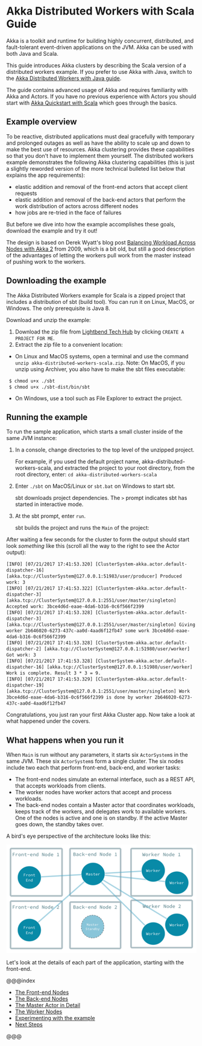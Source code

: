 # Akka Distributed Workers with Scala Guide
 
Akka is a toolkit and runtime for building highly concurrent, distributed, and fault-tolerant event-driven applications on the JVM. Akka can be used with both Java and Scala.

This guide introduces Akka clusters by describing the Scala version of a distributed workers example. If you prefer to use Akka with Java, switch to the [Akka Distributed Workers with Java guide](http://developer.lightbend.com/guides/akka-quickstart-java/).

The guide contains advanced usage of Akka and requires familiarity with Akka and Actors. If you have no previous experience with Actors you should start with [Akka Quickstart with Scala](http://developer.lightbend.com/guides/akka-quickstart-scala/) which goes through the basics.

## Example overview

To be reactive, distributed applications must deal gracefully with temporary and prolonged outages as well as have the ability to scale up and down to make the best use of resources. Akka clustering provides these capabilities so that you don't have to implement them yourself. The distributed workers example demonstrates the following Akka clustering capabilities (this is just a slightly reworded version of the more technical bulleted list below that explains the app requirements):

 * elastic addition and removal of the front-end actors that accept client requests
 * elastic addition and removal of the back-end actors that perform the work distribution of actors across different nodes
 * how jobs are re-tried in the face of failures

But before we dive into how the example accomplishes these goals, download the example and try it out!

The design is based on Derek Wyatt's blog post [Balancing Workload Across Nodes with Akka 2](http://letitcrash.com/post/29044669086/balancing-workload-across-nodes-with-akka-2) from 2009, which is a bit old, but still a good description of the advantages of letting the workers pull work from the master instead of pushing work to the workers.

## Downloading the example 

The Akka Distributed Workers example for Scala is a zipped project that includes a distribution of sbt (build tool). You can run it on Linux, MacOS, or Windows. The only prerequisite is Java 8.

Download and unzip the example:

1. Download the zip file from [Lightbend Tech Hub](http://dev.lightbend.com/start/?group=akka&project=akka-distributed-workers-scala) by clicking `CREATE A PROJECT FOR ME`. 
1. Extract the zip file to a convenient location: 
  - On Linux and MacOS systems, open a terminal and use the command `unzip akka-distributed-workers-scala.zip`. Note: On MacOS, if you unzip using Archiver, you also have to make the sbt files executable:
```
 $ chmod u+x ./sbt
 $ chmod u+x ./sbt-dist/bin/sbt
```
  - On Windows, use a tool such as File Explorer to extract the project. 

## Running the example

To run the sample application, which starts a small cluster inside of the same JVM instance:

1. In a console, change directories to the top level of the unzipped project.
 
    For example, if you used the default project name, akka-distributed-workers-scala, and extracted the project to your root directory,
    from the root directory, enter: `cd akka-distributed-workers-scala`

1. Enter `./sbt` on MacOS/Linux or `sbt.bat` on Windows to start sbt.
 
    sbt downloads project dependencies. The `>` prompt indicates sbt has started in interactive mode.

1. At the sbt prompt, enter `run`.
 
    sbt builds the project and runs the `Main` of the project:

After waiting a few seconds for the cluster to form the output should start look _something_ like this (scroll all the way to the right to see the Actor output):
 
```
[INFO] [07/21/2017 17:41:53.320] [ClusterSystem-akka.actor.default-dispatcher-16] [akka.tcp://ClusterSystem@127.0.0.1:51983/user/producer] Produced work: 3
[INFO] [07/21/2017 17:41:53.322] [ClusterSystem-akka.actor.default-dispatcher-3] [akka.tcp://ClusterSystem@127.0.0.1:2551/user/master/singleton] Accepted work: 3bce4d6d-eaae-4da6-b316-0c6f566f2399
[INFO] [07/21/2017 17:41:53.328] [ClusterSystem-akka.actor.default-dispatcher-3] [akka.tcp://ClusterSystem@127.0.0.1:2551/user/master/singleton] Giving worker 2b646020-6273-437c-aa0d-4aad6f12fb47 some work 3bce4d6d-eaae-4da6-b316-0c6f566f2399
[INFO] [07/21/2017 17:41:53.328] [ClusterSystem-akka.actor.default-dispatcher-2] [akka.tcp://ClusterSystem@127.0.0.1:51980/user/worker] Got work: 3
[INFO] [07/21/2017 17:41:53.328] [ClusterSystem-akka.actor.default-dispatcher-16] [akka.tcp://ClusterSystem@127.0.0.1:51980/user/worker] Work is complete. Result 3 * 3 = 9.
[INFO] [07/21/2017 17:41:53.329] [ClusterSystem-akka.actor.default-dispatcher-19] [akka.tcp://ClusterSystem@127.0.0.1:2551/user/master/singleton] Work 3bce4d6d-eaae-4da6-b316-0c6f566f2399 is done by worker 2b646020-6273-437c-aa0d-4aad6f12fb47
```
   
Congratulations, you just ran your first Akka Cluster app. Now take a look at what happened under the covers. 

## What happens when you run it

When `Main` is run without any parameters, it starts six `ActorSystem`s in the same JVM. These six `ActorSystem`s form a single cluster. The six nodes include two each that perform front-end, back-end, and worker tasks:

 * The front-end nodes simulate an external interface, such as a REST API, that accepts workloads from clients.
 * The worker nodes have worker actors that accept and process workloads.
 * The back-end nodes contain a Master actor that coordinates workloads, keeps track of the workers, and delegates work to available workers. One of the nodes is active and one is on standby. If the active Master goes down, the standby takes over.

A bird's eye perspective of the architecture looks like this:

![Overview](images/cluster-nodes.png)

Let's look at the details of each part of the application, starting with the front-end.

@@@index

* [The Front-end Nodes](front-end.md)
* [The Back-end Nodes](back-end.md)
* [The Master Actor in Detail](master-in-detail.md)
* [The Worker Nodes](worker.md)
* [Experimenting with the example](experimenting.md)
* [Next Steps](next-steps.md)

@@@